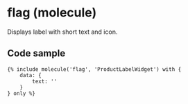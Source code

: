 # flag (molecule)

Displays label with short text and icon.

## Code sample

```
{% include molecule('flag', 'ProductLabelWidget') with {
    data: {
        text: ''
    }
} only %}
```
